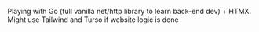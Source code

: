 Playing with Go (full vanilla net/http library to learn back-end dev) + HTMX. 
Might use Tailwind and Turso if website logic is done

